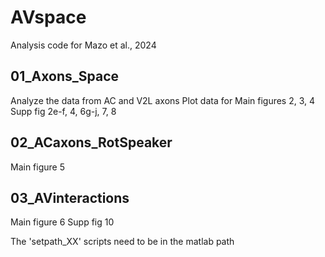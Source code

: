 # AVspace
Analysis code for Mazo et al., 2024


## 01_Axons_Space
Analyze the data from AC and V2L axons
Plot data for
Main figures 2, 3, 4
Supp fig 2e-f, 4, 6g-j, 7, 8

## 02_ACaxons_RotSpeaker
Main figure 5

## 03_AVinteractions
Main figure 6
Supp fig 10

The 'setpath_XX' scripts need to be in the matlab path